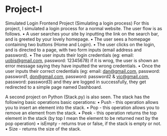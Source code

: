 # Project-I
Simulated Login
Frontend Project (Simulating a login process)
For this project, I simulated a login process for a
normal website. The user flow is as follows.
• A user searches your site by inputting the link on the search bar, and is
greeted by your lovely homepage.
• The user sees a homepage containing two buttons (Home and Login).
• The user clicks on the login, and is directed to a page, with two form inputs
(email address and password).
• The user inputs their login credentials (eg: email: uobis@gmail.com, password:
12345678) if it is wrog, the user is shown an error message saying they have inputted the
wrong credentials.
• Once the user inputs their correct credentials (eg: email: dan@gmail.com,
password: password1, don@gmail.com, password: password2 & vic@gmail.com, password: password3) and they are logged in successfully, they get redirected to
a simple page named Dashboard.

A second project on Python (Stack.py) is also seen. The stack has the following basic operations basic operations:
• Push - this operation allows you to insert an element into the stack.
• Pop - this operation allows you to remove an element from the stack.
• Peek - this operation returns the top element in the stack (by top I mean
the element to be returned next by the pop operation)
• isEmpty - returns true or false, if the stack is empty or not.
• Size - returns the size of the stack.
